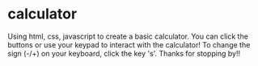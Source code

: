 # calculator
Using html, css, javascript to create a basic calculator. You can click the buttons or use your keypad to interact with the calculator! To change the sign (-/+) on your keyboard, click the key 's'. Thanks for stopping by!! 
